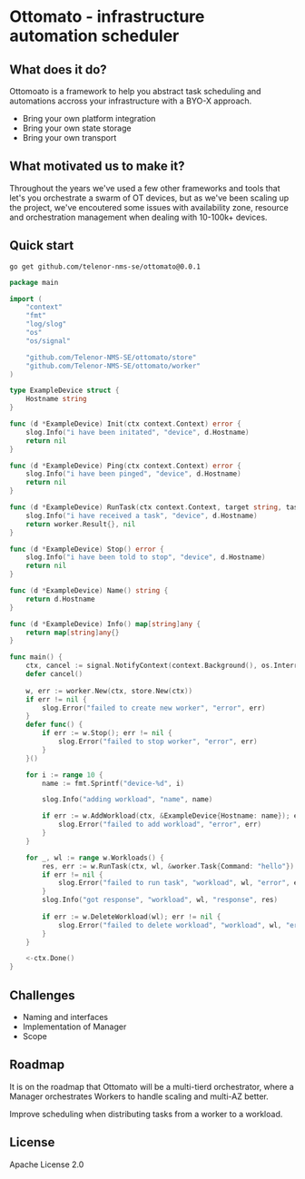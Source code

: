 # Ottomato - infrastructure automation scheduler

## What does it do?
Ottomoato is a framework to help you abstract task scheduling and automations accross your infrastructure with a BYO-X approach.
- Bring your own platform integration
- Bring your own state storage
- Bring your own transport

## What motivated us to make it?
Throughout the years we've used a few other frameworks and tools that let's you orchestrate a swarm of OT devices, but as we've been scaling up the project, we've encoutered some issues with availability zone, resource and orchestration management when dealing with 10-100k+ devices.

## Quick start
`go get github.com/telenor-nms-se/ottomato@0.0.1`

```go
package main

import (
	"context"
	"fmt"
	"log/slog"
	"os"
	"os/signal"

	"github.com/Telenor-NMS-SE/ottomato/store"
	"github.com/Telenor-NMS-SE/ottomato/worker"
)

type ExampleDevice struct {
    Hostname string
}

func (d *ExampleDevice) Init(ctx context.Context) error {
    slog.Info("i have been initated", "device", d.Hostname)
	return nil
}

func (d *ExampleDevice) Ping(ctx context.Context) error {
    slog.Info("i have been pinged", "device", d.Hostname)
	return nil
}

func (d *ExampleDevice) RunTask(ctx context.Context, target string, task *worker.Task) (worker.Result, error) {
    slog.Info("i have received a task", "device", d.Hostname)
	return worker.Result{}, nil
}

func (d *ExampleDevice) Stop() error {
    slog.Info("i have been told to stop", "device", d.Hostname)
	return nil
}

func (d *ExampleDevice) Name() string {
	return d.Hostname
}

func (d *ExampleDevice) Info() map[string]any {
	return map[string]any{}
}

func main() {
	ctx, cancel := signal.NotifyContext(context.Background(), os.Interrupt)
	defer cancel()
 
	w, err := worker.New(ctx, store.New(ctx))
	if err != nil {
		slog.Error("failed to create new worker", "error", err)
	}
	defer func() {
		if err := w.Stop(); err != nil {
			slog.Error("failed to stop worker", "error", err)
		}
	}()

	for i := range 10 {
        name := fmt.Sprintf("device-%d", i)

        slog.Info("adding workload", "name", name)

		if err := w.AddWorkload(ctx, &ExampleDevice{Hostname: name}); err != nil {
			slog.Error("failed to add workload", "error", err)
		}
	}

    for _, wl := range w.Workloads() {
        res, err := w.RunTask(ctx, wl, &worker.Task{Command: "hello"})
        if err != nil {
            slog.Error("failed to run task", "workload", wl, "error", err)
        }
		slog.Info("got response", "workload", wl, "response", res)
        
        if err := w.DeleteWorkload(wl); err != nil {
            slog.Error("failed to delete workload", "workload", wl, "error", err)
        }
    }

	<-ctx.Done()
}
```

## Challenges
- Naming and interfaces
- Implementation of Manager
- Scope

## Roadmap
It is on the roadmap that Ottomato will be a multi-tierd orchestrator, where a Manager orchestrates Workers to handle scaling and multi-AZ better.

Improve scheduling when distributing tasks from a worker to a workload.

## License
Apache License 2.0